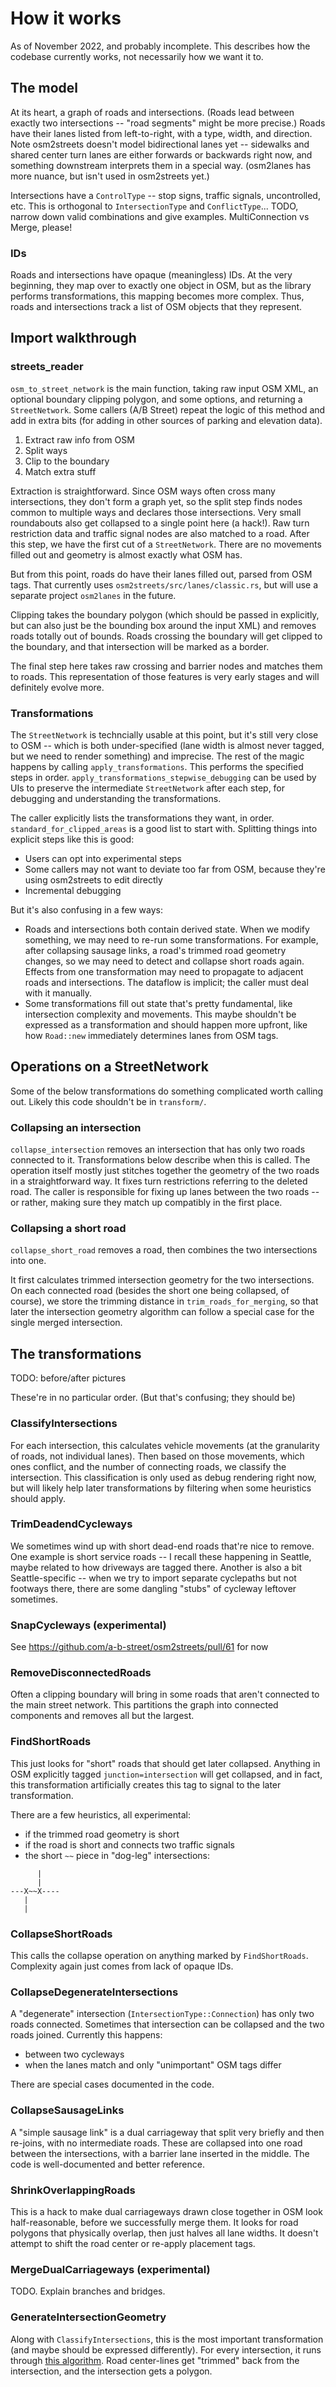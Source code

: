 # How it works

As of November 2022, and probably incomplete. This describes how the codebase currently works, not necessarily how we want it to.

## The model

At its heart, a graph of roads and intersections. (Roads lead between exactly two intersections -- "road segments" might be more precise.) Roads have their lanes listed from left-to-right, with a type, width, and direction. Note osm2streets doesn't model bidirectional lanes yet -- sidewalks and shared center turn lanes are either forwards or backwards right now, and something downstream interprets them in a special way. (osm2lanes has more nuance, but isn't used in osm2streets yet.)

Intersections have a `ControlType` -- stop signs, traffic signals, uncontrolled, etc. This is orthogonal to `IntersectionType` and `ConflictType`... TODO, narrow down valid combinations and give examples. MultiConnection vs Merge, please!

### IDs

Roads and intersections have opaque (meaningless) IDs. At the very beginning, they map over to exactly one object in OSM, but as the library performs transformations, this mapping becomes more complex. Thus, roads and intersections track a list of OSM objects that they represent.

## Import walkthrough

### streets_reader

`osm_to_street_network` is the main function, taking raw input OSM XML, an optional boundary clipping polygon, and some options, and returning a `StreetNetwork`. Some callers (A/B Street) repeat the logic of this method and add in extra bits (for adding in other sources of parking and elevation data).

1.   Extract raw info from OSM
2.   Split ways
3.   Clip to the boundary
4.   Match extra stuff

Extraction is straightforward. Since OSM ways often cross many intersections, they don't form a graph yet, so the split step finds nodes common to multiple ways and declares those intersections. Very small roundabouts also get collapsed to a single point here (a hack!). Raw turn restriction data and traffic signal nodes are also matched to a road. After this step, we have the first cut of a `StreetNetwork`. There are no movements filled out and geometry is almost exactly what OSM has.

But from this point, roads do have their lanes filled out, parsed from OSM tags. That currently uses `osm2streets/src/lanes/classic.rs`, but will use a separate project `osm2lanes` in the future.

Clipping takes the boundary polygon (which should be passed in explicitly, but can also just be the bounding box around the input XML) and removes roads totally out of bounds. Roads crossing the boundary will get clipped to the boundary, and that intersection will be marked as a border.

The final step here takes raw crossing and barrier nodes and matches them to roads. This representation of those features is very early stages and will definitely evolve more.

### Transformations

The `StreetNetwork` is techncially usable at this point, but it's still very close to OSM -- which is both under-specified (lane width is almost never tagged, but we need to render something) and imprecise. The rest of the magic happens by calling `apply_transformations`. This performs the specified steps in order. `apply_transformations_stepwise_debugging` can be used by UIs to preserve the intermediate `StreetNetwork` after each step, for debugging and understanding the transformations.

The caller explicitly lists the transformations they want, in order. `standard_for_clipped_areas` is a good list to start with. Splitting things into explicit steps like this is good:

- Users can opt into experimental steps
- Some callers may not want to deviate too far from OSM, because they're using osm2streets to edit directly
- Incremental debugging

But it's also confusing in a few ways:

- Roads and intersections both contain derived state. When we modify something, we may need to re-run some transformations. For example, after collapsing sausage links, a road's trimmed road geometry changes, so we may need to detect and collapse short roads again. Effects from one transformation may need to propagate to adjacent roads and intersections. The dataflow is implicit; the caller must deal with it manually.
- Some transformations fill out state that's pretty fundamental, like intersection complexity and movements. This maybe shouldn't be expressed as a transformation and should happen more upfront, like how `Road::new` immediately determines lanes from OSM tags.

## Operations on a StreetNetwork

Some of the below transformations do something complicated worth calling out. Likely this code shouldn't be in `transform/`.

### Collapsing an intersection

`collapse_intersection` removes an intersection that has only two roads connected to it. Transformations below describe when this is called. The operation itself mostly just stitches together the geometry of the two roads in a straightforward way. It fixes turn restrictions referring to the deleted road. The caller is responsible for fixing up lanes between the two roads -- or rather, making sure they match up compatibly in the first place.

### Collapsing a short road

`collapse_short_road` removes a road, then combines the two intersections into one.

It first calculates trimmed intersection geometry for the two intersections. On each connected road (besides the short one being collapsed, of course), we store the trimming distance in `trim_roads_for_merging`, so that later the intersection geometry algorithm can follow a special case for the single merged intersection.

## The transformations

TODO: before/after pictures

These're in no particular order. (But that's confusing; they should be)

### ClassifyIntersections

For each intersection, this calculates vehicle movements (at the granularity of roads, not individual lanes). Then based on those movements, which ones conflict, and the number of connecting roads, we classify the intersection. This classification is only used as debug rendering right now, but will likely help later transformations by filtering when some heuristics should apply.

### TrimDeadendCycleways

We sometimes wind up with short dead-end roads that're nice to remove. One example is short service roads -- I recall these happening in Seattle, maybe related to how driveways are tagged there. Another is also a bit Seattle-specific -- when we try to import separate cyclepaths but not footways there, there are some dangling "stubs" of cycleway leftover sometimes.

### SnapCycleways (experimental)

See <https://github.com/a-b-street/osm2streets/pull/61> for now

### RemoveDisconnectedRoads

Often a clipping boundary will bring in some roads that aren't connected to the main street network. This partitions the graph into connected components and removes all but the largest.

### FindShortRoads

This just looks for "short" roads that should get later collapsed. Anything in OSM explicitly tagged `junction=intersection` will get collapsed, and in fact, this transformation artificially creates this tag to signal to the later transformation.

There are a few heuristics, all experimental:

- if the trimmed road geometry is short
- if the road is short and connects two traffic signals
- the short `~~` piece in "dog-leg" intersections:

```text                                                                                      
      |
      |
---X~~X----
   |
   |
```

### CollapseShortRoads

This calls the collapse operation on anything marked by `FindShortRoads`. Complexity again just comes from lack of opaque IDs.

### CollapseDegenerateIntersections

A "degenerate" intersection (`IntersectionType::Connection`) has only two roads connected. Sometimes that intersection can be collapsed and the two roads joined. Currently this happens:

- between two cycleways
- when the lanes match and only "unimportant" OSM tags differ

There are special cases documented in the code.

### CollapseSausageLinks

A "simple sausage link" is a dual carriageway that split very briefly and then re-joins, with no intermediate roads. These are collapsed into one road between the intersections, with a barrier lane inserted in the middle. The code is well-documented and better reference.

### ShrinkOverlappingRoads

This is a hack to make dual carriageways drawn close together in OSM look half-reasonable, before we successfully merge them. It looks for road polygons that physically overlap, then just halves all lane widths. It doesn't attempt to shift the road center or re-apply placement tags.

### MergeDualCarriageways (experimental)

TODO. Explain branches and bridges.

### GenerateIntersectionGeometry

Along with `ClassifyIntersections`, this is the most important transformation (and maybe should be expressed differently). For every intersection, it runs through [this algorithm](https://a-b-street.github.io/docs/tech/map/geometry/index.html). Road center-lines get "trimmed" back from the intersection, and the intersection gets a polygon.
